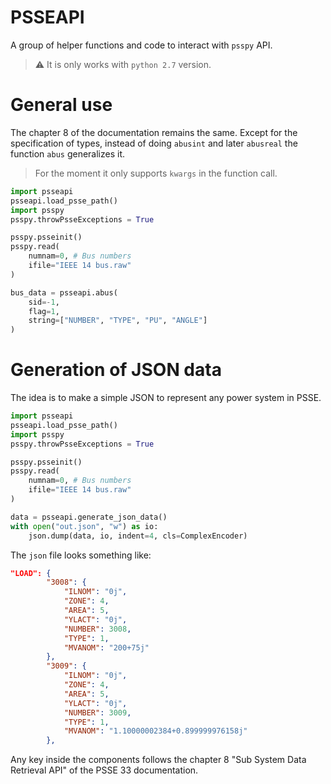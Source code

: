 # PSSEAPI

A group of helper functions and code to interact with `psspy` API.

> ⚠️ It is only works with `python 2.7` version.

# General use
The chapter 8 of the documentation remains the same. Except for the specification of types, instead of doing `abusint` and later `abusreal` the function `abus` generalizes it.

> For the moment it only supports `kwargs` in the function call.

```python
import psseapi
psseapi.load_psse_path()
import psspy
psspy.throwPsseExceptions = True

psspy.psseinit()
psspy.read(
    numnam=0, # Bus numbers 
    ifile="IEEE 14 bus.raw"
)

bus_data = psseapi.abus(
    sid=-1,
    flag=1,
    string=["NUMBER", "TYPE", "PU", "ANGLE"]
)
```

# Generation of JSON data
The idea is to make a simple JSON to represent any power system in PSSE.

```python
import psseapi
psseapi.load_psse_path()
import psspy
psspy.throwPsseExceptions = True

psspy.psseinit()
psspy.read(
    numnam=0, # Bus numbers 
    ifile="IEEE 14 bus.raw"
)

data = psseapi.generate_json_data()
with open("out.json", "w") as io:
    json.dump(data, io, indent=4, cls=ComplexEncoder)
```

The `json` file looks something like:

```json
"LOAD": {
        "3008": {
            "ILNOM": "0j", 
            "ZONE": 4, 
            "AREA": 5, 
            "YLACT": "0j", 
            "NUMBER": 3008, 
            "TYPE": 1, 
            "MVANOM": "200+75j"
        },
        "3009": {
            "ILNOM": "0j", 
            "ZONE": 4, 
            "AREA": 5, 
            "YLACT": "0j", 
            "NUMBER": 3009, 
            "TYPE": 1, 
            "MVANOM": "1.10000002384+0.899999976158j"
        }, 
```

Any key inside the components follows the chapter 8 "Sub System Data Retrieval API" of the PSSE 33 documentation.